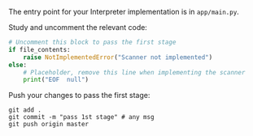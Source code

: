 The entry point for your Interpreter implementation is in `app/main.py`.

Study and uncomment the relevant code:

```python
# Uncomment this block to pass the first stage
if file_contents:
    raise NotImplementedError("Scanner not implemented")
else:
    # Placeholder, remove this line when implementing the scanner
    print("EOF  null")
```

Push your changes to pass the first stage:

```
git add .
git commit -m "pass 1st stage" # any msg
git push origin master
```
